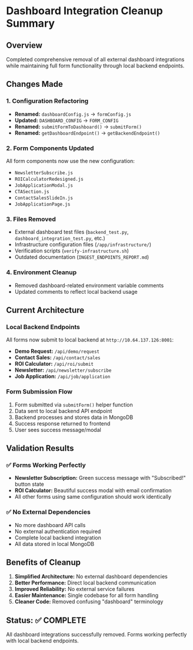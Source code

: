 # Dashboard Integration Cleanup Summary

## Overview
Completed comprehensive removal of all external dashboard integrations while maintaining full form functionality through local backend endpoints.

## Changes Made

### 1. Configuration Refactoring
- **Renamed:** `dashboardConfig.js` → `formConfig.js`
- **Updated:** `DASHBOARD_CONFIG` → `FORM_CONFIG`
- **Renamed:** `submitFormToDashboard()` → `submitForm()`
- **Renamed:** `getDashboardEndpoint()` → `getBackendEndpoint()`

### 2. Form Components Updated
All form components now use the new configuration:
- `NewsletterSubscribe.js`
- `ROICalculatorRedesigned.js` 
- `JobApplicationModal.js`
- `CTASection.js`
- `ContactSalesSlideIn.js`
- `JobApplicationPage.js`

### 3. Files Removed
- External dashboard test files (`backend_test.py`, `dashboard_integration_test.py`, etc.)
- Infrastructure configuration files (`/app/infrastructure/`)
- Verification scripts (`verify-infrastructure.sh`)
- Outdated documentation (`INGEST_ENDPOINTS_REPORT.md`)

### 4. Environment Cleanup
- Removed dashboard-related environment variable comments
- Updated comments to reflect local backend usage

## Current Architecture

### Local Backend Endpoints
All forms now submit to local backend at `http://10.64.137.126:8001`:
- **Demo Request:** `/api/demo/request`
- **Contact Sales:** `/api/contact/sales`  
- **ROI Calculator:** `/api/roi/submit`
- **Newsletter:** `/api/newsletter/subscribe`
- **Job Application:** `/api/job/application`

### Form Submission Flow
1. Form submitted via `submitForm()` helper function
2. Data sent to local backend API endpoint
3. Backend processes and stores data in MongoDB
4. Success response returned to frontend
5. User sees success message/modal

## Validation Results

### ✅ Forms Working Perfectly
- **Newsletter Subscription:** Green success message with "Subscribed!" button state
- **ROI Calculator:** Beautiful success modal with email confirmation
- All other forms using same configuration should work identically

### ✅ No External Dependencies
- No more dashboard API calls
- No external authentication required
- Complete local backend integration
- All data stored in local MongoDB

## Benefits of Cleanup

1. **Simplified Architecture:** No external dashboard dependencies
2. **Better Performance:** Direct local backend communication
3. **Improved Reliability:** No external service failures
4. **Easier Maintenance:** Single codebase for all form handling
5. **Cleaner Code:** Removed confusing "dashboard" terminology

## Status: ✅ COMPLETE
All dashboard integrations successfully removed. Forms working perfectly with local backend endpoints.